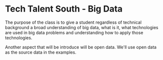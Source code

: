 # Tech Talent South - Big Data

The purpose of the class is to give a student regardless of technical background a broad understanding of big data, what is it, what technologies are used in big data problems and understanding how to apply those technologies.

Another aspect that will be introduce will be open data. We'll use open data as the source data in the examples.